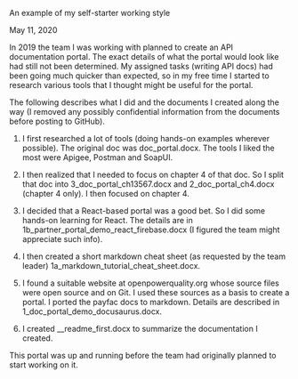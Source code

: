 An example of my self-starter working style

May 11, 2020

In 2019 the team I was working with planned to create an API documentation portal. The exact details of what the portal would look like had still not been determined. My assigned tasks (writing API docs) had been going much quicker than expected, so in my free time I started to research various tools that I thought might be useful for the portal. 

The following describes what I did and the documents I created along the way (I removed any possibly confidential information from the documents before posting to GitHub).

1. I first researched a lot of tools (doing hands-on examples wherever possible). The original doc was doc_portal.docx. The tools I liked the most were Apigee, Postman and SoapUI. 

2. I then realized that I needed to focus on chapter 4 of that doc. So I split that doc into 3_doc_portal_ch13567.docx and 2_doc_portal_ch4.docx (chapter 4 only). I then focused on chapter 4.

3. I decided that a React-based portal was a good bet. So I did some hands-on learning for React. The details are in 1b_partner_portal_demo_react_firebase.docx (I figured the team might appreciate such info).

4. I then created a short markdown cheat sheet (as requested by the team leader) 1a_markdown_tutorial_cheat_sheet.docx.

5. I found a suitable website at openpowerquality.org whose source files were open source and on Git. I used these sources as a basis to create a portal. I ported the payfac docs to markdown. Details are described in 1_doc_portal_demo_docusaurus.docx.

6. I created __readme_first.docx to summarize the documentation I created.

This portal was up and running before the team had originally planned to start working on it.
